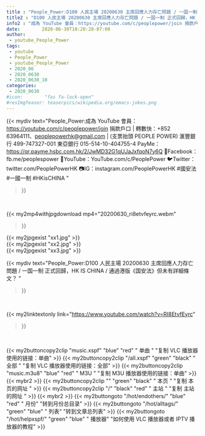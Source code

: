 ```yaml
---
title : "People_Power:D100 人民主場 20200630 主席回應人力存亡問題 / 一国一制 正式回歸，HK IS CHINA / 通過港版《国安法》但未有詳細條文？ "
title2 : "D100 人民主場 20200630 主席回應人力存亡問題 / 一国一制 正式回歸，HK IS CHINA / 通過港版《国安法》但未有詳細條文？ "
info2 : "成為 YouTube 會員：https://youtube.com/c/peoplepower/join 捐款戶口 | 轉數快：+852 63964111、peoplepowerhk@gmail.com | (支票抬頭 PEOPLE POWER) 滙豐銀行 499-747327-001 東亞銀行 015-514-10-404755-4 PayMe：https://qr.payme.hsbc.com.hk/2/JwMD32G1qUJaJxfqoN7y6Q  🤗Facebook：fb.me/peoplespower 🎥YouTube：YouTube.com/c/PeoplePower 🐦Twitter：twitter.com/PeoplePowerHK 📷IG：instagram.com/PeoplePowerHK  #國安法 #一國一制 #HKisCHINA "
date:        2020-06-30T10:20:28-07:00
author:
 - youtube_People_Power
tags:
 - youtube
 - People_Power
 - youtube_People_Power
 - 2020_06
 - 2020_0630
 - 2020_0630_10
categories:
 - 2020_0630
#icon:        "fas fa-lock-open"
#resImgTeaser: teaserpics/wikipedia.org/emacs-jokes.png
---
```


{{< mydiv text="People_Power:成為 YouTube 會員：https://youtube.com/c/peoplepower/join 捐款戶口 | 轉數快：+852 63964111、peoplepowerhk@gmail.com | (支票抬頭 PEOPLE POWER) 滙豐銀行 499-747327-001 東亞銀行 015-514-10-404755-4 PayMe：https://qr.payme.hsbc.com.hk/2/JwMD32G1qUJaJxfqoN7y6Q  🤗Facebook：fb.me/peoplespower 🎥YouTube：YouTube.com/c/PeoplePower 🐦Twitter：twitter.com/PeoplePowerHK 📷IG：instagram.com/PeoplePowerHK  #國安法 #一國一制 #HKisCHINA "
>}}
<br>


{{< my2mp4withjpgdownload mp4="20200630_ri8etvfeyrc.webm"
>}}

{{< my2jpgexist "xx1.jpg" >}}<br>
{{< my2jpgexist "xx2.jpg" >}}<br>
{{< my2jpgexist "xx3.jpg" >}}<br>



{{< mydiv text="People_Power:D100 人民主場 20200630 主席回應人力存亡問題 / 一国一制 正式回歸，HK IS CHINA / 通過港版《国安法》但未有詳細條文？ "
>}}
<br>

{{< my2linktextonly link="https://www.youtube.com/watch?v=RI8EtvfEyrc"
>}}


<br>

{{< my2buttoncopy2clip "music.xspf"        "blue"   "red"    " 单曲 "  "复制 VLC 播放器使用的链接：单曲" >}} {{< my2buttoncopy2clip "/all.xspf"         "green"  "black"  " 全部 "  "复制 VLC 播放器使用的链接：全部" >}} {{< my2buttoncopy2clip "music.m3u8"        "blue"   "red"    " M3U  "    "复制 M3U 播放器使用的链接：单曲" >}} {{< mybr2 >}} {{< my2buttoncopy2clip ""                  "green"  "black"  " 本页 "    "复制 本页的网址 " >}} {{< my2buttoncopy2clip "/"                 "black"  "red"    " 主站 "    "复制 主站的网址 " >}} {{< mybr2 >}} {{< my2buttongoto      "/hot/endothers/"   "blue"   "red"    " 月份"   "转到月份总目录" >}} {{< my2buttongoto      "/hot/alltags/"     "green"  "blue"   " 列表"   "转到文章总列表" >}} {{< my2buttongoto      "/hot/helpxspf/"    "green"  "blue"   " 播放器" "如何使用 VLC 播放器或者 IPTV 播放器的教程" >}} 
